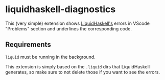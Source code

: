# liquidhaskell-diagnostics

This (very simple) extension shows [LiquidHaskell's](https://github.com/ucsd-progsys/liquidhaskell) errors in VScode "Problems" section and underlines the corresponding code.

## Requirements

`liquid` must be running in the background.

This extension is simply based on the `.liquid` dirs that LiquidHaskell generates, so make sure to not delete those if you want to see the errors.
